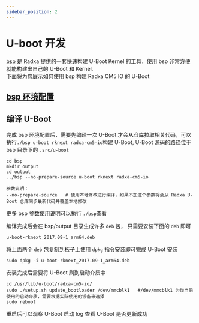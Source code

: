 ```yaml
---
sidebar_position: 2
---
```


# U-boot 开发

[bsp](https://github.com/radxa-repo/bsp) 是 Radxa 提供的一套快速构建 U-Boot Kernel 的工具，使用 bsp 非常方便就能构建出自己的 U-Boot 和 Kernel.  
下面将为您展示如何使用 bsp 构建 Radxa CM5 IO 的 U-Boot

## [bsp 环境配置](https://radxa-repo.github.io/bsp/)

## 编译 U-Boot

完成 bsp 环境配置后，需要先编译一次 U-Boot 才会从仓库拉取相关代码，可以执行`./bsp u-boot rknext radxa-cm5-io`构建 U-Boot, U-Boot 源码的路径位于 bsp 目录下的 `.src/u-boot`

```
cd bsp
mkdir output
cd output
../bsp --no-prepare-source u-boot rknext radxa-cm5-io

参数说明：
--no-prepare-source   # 使用本地修改进行编译，如果不加这个参数将会从 Radxa U-Boot 仓库同步最新代码并覆盖本地修改
```

更多 bsp 参数使用说明可以执行 `./bsp`查看

编译完成后会在 bsp/output 目录生成许多 `deb` 包， 只需要安装下面的 `deb` 即可

```
u-boot-rknext_2017.09-1_arm64.deb
```

将上面两个 `deb` 包复制到板子上使用 `dpkg` 指令安装即可完成 U-Boot 安装

```
sudo dpkg -i u-boot-rknext_2017.09-1_arm64.deb
```

安装完成后需要将 U-Boot 刷到启动介质中

```
cd /usr/lib/u-boot/radxa-cm5-io/
sudo ./setup.sh update_bootloader /dev/mmcblk1   #/dev/mmcblk1 为你当前使用的启动介质，需要根据实际使用的设备来选择
sudo reboot
```

重启后可以观察 U-Boot 启动 log 查看 U-Boot 是否更新成功
